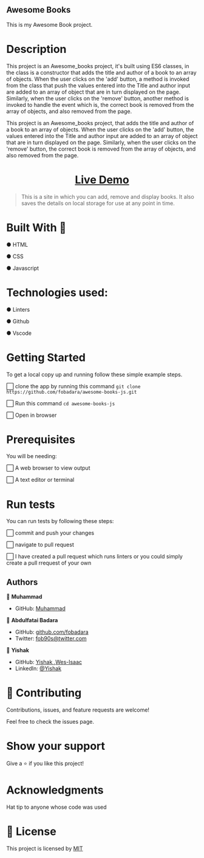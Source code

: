 ## Awesome Books

This is my Awesome Book project.

# Description


This project is an Awesome_books project, it's built using ES6 classes, in the class is a constructor that adds the title and author of a book to an array of objects. When the user clicks on the 'add' button, a method is invoked from the class that push the values entered into the Title and author input are added to an array of object that are in turn displayed on the page. Similarly, when the user clicks on the 'remove' button, another method is invoked to handle the event which is, the correct book is removed from the array of objects, and also removed from the page.

This project is an Awesome_books project, that adds the title and author of a book to an array of objects. When the user clicks on the 'add' button, the values entered into the Title and author input are added to an array of object that are in turn displayed on the page. Similarly, when the user clicks on the 'remove' button, the correct book is removed from the array of objects, and also removed from the page.



# <div align="center"><a href="https://fobadara.github.io/awesome-books-js/" text="bold">Live Demo</a></div>





> This is a site in which you can add, remove and display books. It also saves the details on local storage for use at any point in time.

# Built With :hammer:

● HTML

● CSS

● Javascript

# Technologies used:

● Linters

● Github

● Vscode

# Getting Started

To get a local copy up and running follow these simple example steps.

⬜ clone the app by running this command `git clone https://github.com/fobadara/awesome-books-js.git`

⬜ Run this command `cd awesome-books-js`

⬜ Open in browser

# Prerequisites

You will be needing:

⬜ A web browser to view output

⬜ A text editor or terminal

# Run tests

You can run tests by following these steps:

⬜ commit and push your changes

⬜ navigate to pull request

⬜ I have created a pull request which runs linters or you could simply create a pull rrequest of your own


## Authors

👤 **Muhammad**
- GitHub: [Muhammad](https://github.com/mahtsham)

👤 **Abdulfatai Badara**

- GitHub: [github.com/fobadara](github.com/fobadara)
- Twitter: fob90s@twitter.com

👤 **Yishak**

- GitHub: [Yishak ,Wes-Isaac](https://github.com/Wes-Isaac)
- LinkedIn: [@Yishak](https://www.linkedin.com/in/yishak-wesego-b404851a7/)



# 🤝 Contributing

Contributions, issues, and feature requests are welcome!

Feel free to check the issues page.

# Show your support

Give a ⭐️ if you like this project!

# Acknowledgments

Hat tip to anyone whose code was used

# 📝 License

This project is licensed by [MIT](LICENSE)
